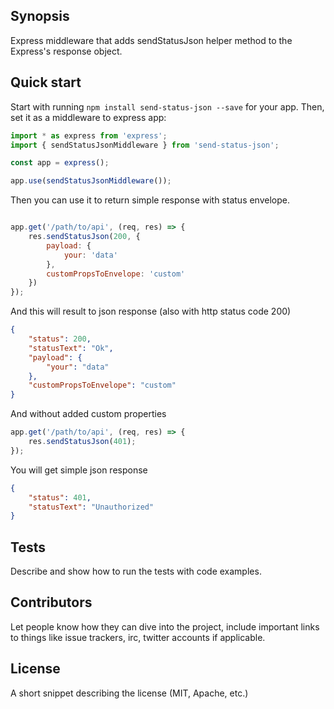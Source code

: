 ## Synopsis

Express middleware that adds sendStatusJson helper method to the Express's response object.

## Quick start

Start with running `npm install send-status-json --save` for your app. Then, set it as a middleware to express app:

```js
import * as express from 'express';
import { sendStatusJsonMiddleware } from 'send-status-json';

const app = express();

app.use(sendStatusJsonMiddleware());

```

Then you can use it to return simple response with status envelope.

```js

app.get('/path/to/api', (req, res) => {
    res.sendStatusJson(200, {
        payload: {
            your: 'data'
        },
        customPropsToEnvelope: 'custom'
    })
});

```

And this will result to json response (also with http status code 200)

```json
{
    "status": 200,
    "statusText": "Ok",
    "payload": {
        "your": "data"
    },
    "customPropsToEnvelope": "custom"
}
```

And without added custom properties

```js
app.get('/path/to/api', (req, res) => {
    res.sendStatusJson(401);
});

```

You will get simple json response

```json
{
    "status": 401,
    "statusText": "Unauthorized"
}
```

## Tests

Describe and show how to run the tests with code examples.

## Contributors

Let people know how they can dive into the project, include important links to things like issue trackers, irc, twitter accounts if applicable.

## License

A short snippet describing the license (MIT, Apache, etc.)